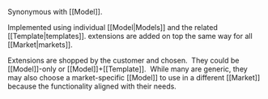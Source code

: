Synonymous with [[Model]].

Implemented using individual [[Model|Models]] and the related [[Template|templates]]. extensions are added on top the same way for all [[Market|markets]].

Extensions are shopped by the customer and chosen.  They could be [[Model]]-only or [[Model]]+[[Template]].  While many are generic, they may also choose a market-specific [[Model]] to use in a different [[Market]] because the functionality aligned with their needs.